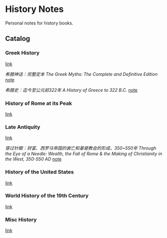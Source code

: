 # History Notes
Personal notes for history books.

## Catalog

### Greek History

[link](./greek_history)

*希腊神话：完整定本 The Greek Myths: The Complete and Definitive Edition* [note](./greek_history/notes/the_greek_myths_the_complete_and_definitive_edition.md)

*希腊史：迄今至公元前322年 A History of Greece to 322 B.C.* [note](./greek_history/notes/a_history_of_greece_to_322_bc.md) 

### History of Rome at its Peak

[link](./rome_at_peak)

### Late Antiquity

[link](./late_antiquity)

*穿过针眼：财富、西罗马帝国的衰亡和基督教会的形成，350~550年 Through the Eye of a Needle: Wealth, the Fall of Rome & the Making of Christianity in the West, 350-550 AD* [note](./late_antiquity/through_the_eye_of_a_needle.md)

### History of the United States

[link](./us_history)

### World History of the 19th Century

[link](./19th_century)

### Misc History

[link](./misc_history)
